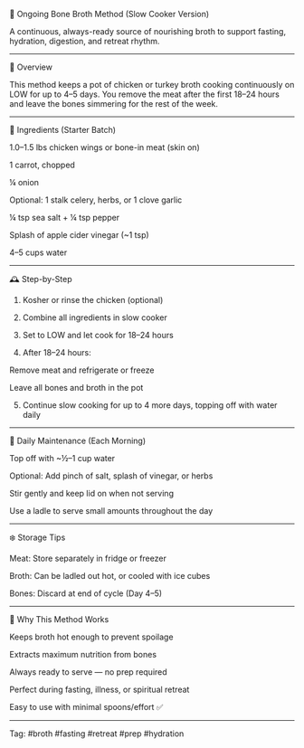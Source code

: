 🍲 Ongoing Bone Broth Method (Slow Cooker Version)

A continuous, always-ready source of nourishing broth to support fasting, hydration, digestion, and retreat rhythm.


---

🧾 Overview

This method keeps a pot of chicken or turkey broth cooking continuously on LOW for up to 4–5 days. You remove the meat after the first 18–24 hours and leave the bones simmering for the rest of the week.


---

🍗 Ingredients (Starter Batch)

1.0–1.5 lbs chicken wings or bone-in meat (skin on)

1 carrot, chopped

¼ onion

Optional: 1 stalk celery, herbs, or 1 clove garlic

¼ tsp sea salt + ¼ tsp pepper

Splash of apple cider vinegar (~1 tsp)

4–5 cups water



---

🕰️ Step-by-Step

1. Kosher or rinse the chicken (optional)


2. Combine all ingredients in slow cooker


3. Set to LOW and let cook for 18–24 hours


4. After 18–24 hours:

Remove meat and refrigerate or freeze

Leave all bones and broth in the pot



5. Continue slow cooking for up to 4 more days, topping off with water daily




---

🔁 Daily Maintenance (Each Morning)

Top off with ~½–1 cup water

Optional: Add pinch of salt, splash of vinegar, or herbs

Stir gently and keep lid on when not serving

Use a ladle to serve small amounts throughout the day



---

❄️ Storage Tips

Meat: Store separately in fridge or freezer

Broth: Can be ladled out hot, or cooled with ice cubes

Bones: Discard at end of cycle (Day 4–5)



---

🧠 Why This Method Works

Keeps broth hot enough to prevent spoilage

Extracts maximum nutrition from bones

Always ready to serve — no prep required

Perfect during fasting, illness, or spiritual retreat

Easy to use with minimal spoons/effort ✅



---

Tag: #broth #fasting #retreat #prep #hydration
